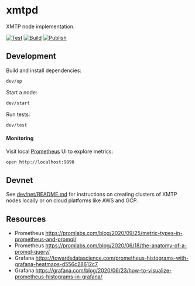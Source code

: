 # xmtpd

XMTP node implementation.

[![Test](https://github.com/xmtp/xmtpd/actions/workflows/test.yml/badge.svg)](https://github.com/xmtp/xmtpd/actions/workflows/test.yml)
[![Build](https://github.com/xmtp/xmtpd/actions/workflows/build.yml/badge.svg)](https://github.com/xmtp/xmtpd/actions/workflows/build.yml)
[![Publish](https://github.com/xmtp/xmtpd/actions/workflows/publish-node.yml/badge.svg)](https://github.com/xmtp/xmtpd/actions/workflows/publish-node.yml)

## Development

Build and install dependencies:

```sh
dev/up
```

Start a node:

```sh
dev/start
```

Run tests:

```sh
dev/test
```

#### Monitoring

Visit local [Prometheus](https://prometheus.io/) UI to explore metrics:

```sh
open http://localhost:9090
```

## Devnet

See [dev/net/README.md](./dev/net/README.md) for instructions on creating clusters of XMTP nodes locally or on cloud platforms like AWS and GCP.

## Resources
<!-- markdownlint-disable MD034 -->

* Prometheus https://promlabs.com/blog/2020/09/25/metric-types-in-prometheus-and-promql/
* Prometheus https://promlabs.com/blog/2020/06/18/the-anatomy-of-a-promql-query/
* Grafana https://towardsdatascience.com/prometheus-histograms-with-grafana-heatmaps-d556c28612c7
* Grafana https://grafana.com/blog/2020/06/23/how-to-visualize-prometheus-histograms-in-grafana/
